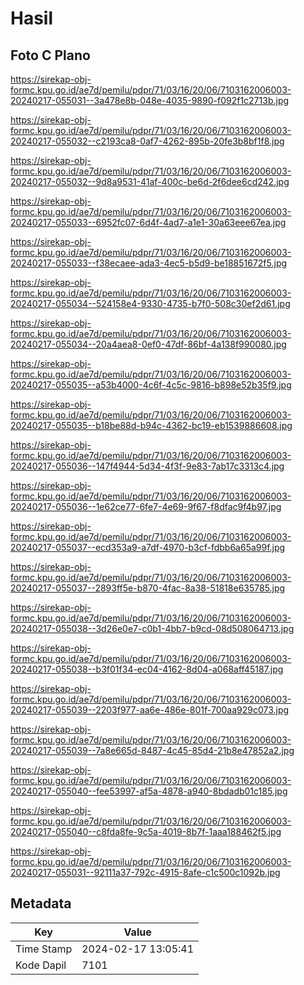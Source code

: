 # Hasil

## Foto C Plano

https://sirekap-obj-formc.kpu.go.id/ae7d/pemilu/pdpr/71/03/16/20/06/7103162006003-20240217-055031--3a478e8b-048e-4035-9890-f092f1c2713b.jpg

https://sirekap-obj-formc.kpu.go.id/ae7d/pemilu/pdpr/71/03/16/20/06/7103162006003-20240217-055032--c2193ca8-0af7-4262-895b-20fe3b8bf1f8.jpg

https://sirekap-obj-formc.kpu.go.id/ae7d/pemilu/pdpr/71/03/16/20/06/7103162006003-20240217-055032--9d8a9531-41af-400c-be6d-2f6dee6cd242.jpg

https://sirekap-obj-formc.kpu.go.id/ae7d/pemilu/pdpr/71/03/16/20/06/7103162006003-20240217-055033--6952fc07-6d4f-4ad7-a1e1-30a63eee67ea.jpg

https://sirekap-obj-formc.kpu.go.id/ae7d/pemilu/pdpr/71/03/16/20/06/7103162006003-20240217-055033--f38ecaee-ada3-4ec5-b5d9-be18851672f5.jpg

https://sirekap-obj-formc.kpu.go.id/ae7d/pemilu/pdpr/71/03/16/20/06/7103162006003-20240217-055034--524158e4-9330-4735-b7f0-508c30ef2d61.jpg

https://sirekap-obj-formc.kpu.go.id/ae7d/pemilu/pdpr/71/03/16/20/06/7103162006003-20240217-055034--20a4aea8-0ef0-47df-86bf-4a138f990080.jpg

https://sirekap-obj-formc.kpu.go.id/ae7d/pemilu/pdpr/71/03/16/20/06/7103162006003-20240217-055035--a53b4000-4c6f-4c5c-9816-b898e52b35f9.jpg

https://sirekap-obj-formc.kpu.go.id/ae7d/pemilu/pdpr/71/03/16/20/06/7103162006003-20240217-055035--b18be88d-b94c-4362-bc19-eb1539886608.jpg

https://sirekap-obj-formc.kpu.go.id/ae7d/pemilu/pdpr/71/03/16/20/06/7103162006003-20240217-055036--147f4944-5d34-4f3f-9e83-7ab17c3313c4.jpg

https://sirekap-obj-formc.kpu.go.id/ae7d/pemilu/pdpr/71/03/16/20/06/7103162006003-20240217-055036--1e62ce77-6fe7-4e69-9f67-f8dfac9f4b97.jpg

https://sirekap-obj-formc.kpu.go.id/ae7d/pemilu/pdpr/71/03/16/20/06/7103162006003-20240217-055037--ecd353a9-a7df-4970-b3cf-fdbb6a65a99f.jpg

https://sirekap-obj-formc.kpu.go.id/ae7d/pemilu/pdpr/71/03/16/20/06/7103162006003-20240217-055037--2893ff5e-b870-4fac-8a38-51818e635785.jpg

https://sirekap-obj-formc.kpu.go.id/ae7d/pemilu/pdpr/71/03/16/20/06/7103162006003-20240217-055038--3d26e0e7-c0b1-4bb7-b9cd-08d508064713.jpg

https://sirekap-obj-formc.kpu.go.id/ae7d/pemilu/pdpr/71/03/16/20/06/7103162006003-20240217-055038--b3f01f34-ec04-4162-8d04-a068aff45187.jpg

https://sirekap-obj-formc.kpu.go.id/ae7d/pemilu/pdpr/71/03/16/20/06/7103162006003-20240217-055039--2203f977-aa6e-486e-801f-700aa929c073.jpg

https://sirekap-obj-formc.kpu.go.id/ae7d/pemilu/pdpr/71/03/16/20/06/7103162006003-20240217-055039--7a8e665d-8487-4c45-85d4-21b8e47852a2.jpg

https://sirekap-obj-formc.kpu.go.id/ae7d/pemilu/pdpr/71/03/16/20/06/7103162006003-20240217-055040--fee53997-af5a-4878-a940-8bdadb01c185.jpg

https://sirekap-obj-formc.kpu.go.id/ae7d/pemilu/pdpr/71/03/16/20/06/7103162006003-20240217-055040--c8fda8fe-9c5a-4019-8b7f-1aaa188462f5.jpg

https://sirekap-obj-formc.kpu.go.id/ae7d/pemilu/pdpr/71/03/16/20/06/7103162006003-20240217-055031--92111a37-792c-4915-8afe-c1c500c1092b.jpg


## Metadata

| Key        | Value               |
| ---------- | ------------------- |
| Time Stamp | 2024-02-17 13:05:41 |
| Kode Dapil | 7101                |



